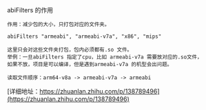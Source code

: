 

abiFilters 的作用
```
作用：减少包的大小，只打包对应的文件夹。

abiFilters "armeabi", "armeabi-v7a", "x86", "mips"

这里只会对这些文件夹打包，包内必须都有.so 文件。
举例：一旦abiFilters 指定了cpu，比如 armeabi-v7a 需要放对应的.so文件，
如果不放，项目是可以编译，但是遇到armeabi-v7a 的机型会出问题。

读取文件顺序：arm64-v8a -> armeabi-v7a -> armeabi

```
[详细地址：https://zhuanlan.zhihu.com/p/138789496](https://zhuanlan.zhihu.com/p/138789496)
